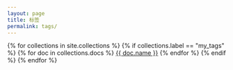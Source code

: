 ```yaml
---
layout: page
title: 标签
permalink: tags/
---
```

<div class="tags">
{% for collections in site.collections %}
  {% if collections.label == "my_tags" %}
    {% for doc in collections.docs %}
        <a href="{{ site.baseurl }}tag/{{ doc.slug }}">{{ doc.name }}</a>
    {% endfor %}
  {% endif %}
{% endfor %}
</div>
